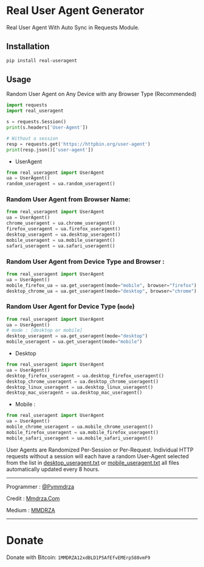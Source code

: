 # Real User Agent Generator


Real User Agent With Auto Sync in Requests Module.


## Installation

```bash
pip install real-useragent
```

## Usage

Random User Agent on Any Device with any Browser Type (Recommended)

```python
import requests
import real_useragent

s = requests.Session()
print(s.headers['User-Agent'])

# Without a session
resp = requests.get('https://httpbin.org/user-agent')
print(resp.json()['user-agent'])
```

- UserAgent

```python
from real_useragent import UserAgent
ua = UserAgent()
random_useragent = ua.random_useragent()
```

### Random User Agent from Browser Name:

```python
from real_useragent import UserAgent
ua = UserAgent()
chrome_useragent = ua.chrome_useragent()
firefox_useragent = ua.firefox_useragent()
desktop_useragent = ua.desktop_useragent()
mobile_useragent = ua.mobile_useragent()
safari_useragent = ua.safari_useragent()
```

### Random User Agent from Device Type and Browser :

```python
from real_useragent import UserAgent
ua = UserAgent()
mobile_firefox_ua = ua.get_useragent(mode="mobile", browser="firefox")
desktop_chrome_ua = ua.get_useragent(mode="desktop", browser="chrome")
```
### Random User Agent for Device Type (`mode`)

```python
from real_useragent import UserAgent
ua = UserAgent()
# mode : [desktop or mobile]
desktop_useragent = ua.get_useragent(mode="desktop")
mobile_useragent = ua.get_useragent(mode="mobile")
```
- Desktop

```python
from real_useragent import UserAgent
ua = UserAgent()
desktop_firefox_useragent = ua.desktop_firefox_useragent()
desktop_chrome_useragent = ua.desktop_chrome_useragent()
desktop_linux_useragent = ua.desktop_linux_useragent()
desktop_mac_useragent = ua.desktop_mac_useragent()
```

- Mobile :

```python
from real_useragent import UserAgent
ua = UserAgent()
mobile_chrome_useragent = ua.mobile_chrome_useragent()
mobile_firefox_useragent = ua.mobile_firefox_useragent()
mobile_safari_useragent = ua.mobile_safari_useragent()
```


User Agents are Randomized Per-Session or Per-Request. Individual HTTP requests without a session will each have a random User-Agent selected from the list in [desktop_useragent.txt](https://github.com/UserAgenter/real-useragent/blob/main/real-useragent/desktop_useragent.txt) or [mobile_useragent.txt](https://github.com/UserAgenter/real-useragent/blob/main/real-useragent/mobile_useragent.txt) all files automatically updated every 8 hours.


---

Programmer : [@Pymmdrza](https://github.com/Pymmdrza)

Credit : [Mmdrza.Com](https://mmdrza.com)

Medium : [MMDRZA](https://mdrza.medium.com 'medium page mmdrza')

---

# Donate

Donate with Bitcoin: `1MMDRZA12xdBLD1P5AfEfvEMErp588vmF9`



